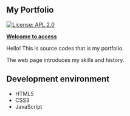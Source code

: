 ## My Portfolio

[![License: APL 2.0](https://img.shields.io/hexpm/l/plug.svg)](https://www.apache.org/licenses/LICENSE-2.0.html)

__[Welcome to access](https://hiyoko3.github.io/)__

Hello! This is source codes that is my portfolio.

The web page introduces my skills and history.

## Development environment

- HTML5
- CSS3
- JavaScript
